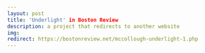 ```yaml
---
layout: post
title: 'Underlight' in Boston Review
description: a project that redirects to another website
img:
redirect: https://bostonreview.net/mccollough-underlight-1.php
--- 
```


